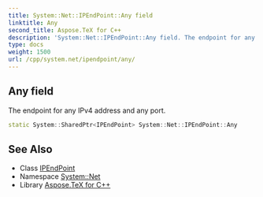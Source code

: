 ```yaml
---
title: System::Net::IPEndPoint::Any field
linktitle: Any
second_title: Aspose.TeX for C++
description: 'System::Net::IPEndPoint::Any field. The endpoint for any IPv4 address and any port in C++.'
type: docs
weight: 1500
url: /cpp/system.net/ipendpoint/any/
---
```

## Any field


The endpoint for any IPv4 address and any port.

```cpp
static System::SharedPtr<IPEndPoint> System::Net::IPEndPoint::Any
```

## See Also

* Class [IPEndPoint](../)
* Namespace [System::Net](../../)
* Library [Aspose.TeX for C++](../../../)
